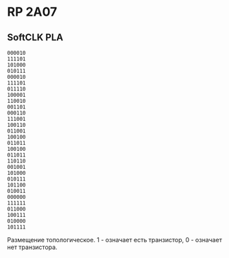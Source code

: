 # RP 2A07

## SoftCLK PLA

```
000010
111101
101000
010111
000010
111101
011110
100001
110010
001101
000110
111001
100110
011001
100100
011011
100100
011011
110110
001001
101000
010111
101100
010011
000000
111111
011000
100111
010000
101111
```

Размещение топологическое. 1 - означает есть транзистор, 0 - означает нет транзистора.
